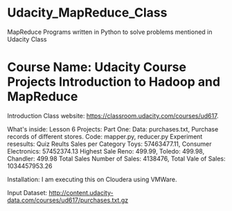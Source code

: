 # Udacity_MapReduce_Class
MapReduce Programs written in Python to solve problems mentioned in Udacity Class
# Course Name: Udacity Course Projects Introduction to Hadoop and MapReduce
Introduction
Class website: https://classroom.udacity.com/courses/ud617. 

What's inside:
Lesson 6 Projects:
Part One:
Data: purchases.txt, Purchase records of different stores.
Code: mapper.py, reducer.py
Experiment resesults:
Quiz	Reults
Sales per Category	Toys: 57463477.11, Consumer Electronics: 57452374.13
Highest Sale	Reno: 499.99, Toledo: 499.98, Chandler: 499.98
Total Sales	Number of Sales: 4138476, Total Vale of Sales: 1034457953.26

Installation:
I am executing this on Cloudera using VMWare.

Input Dataset: http://content.udacity-data.com/courses/ud617/purchases.txt.gz
